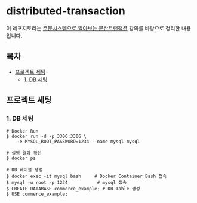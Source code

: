 # distributed-transaction

이 레포지토리는 [주문시스템으로 알아보는 분산트랜잭션](https://www.inflearn.com/course/%EC%A3%BC%EB%AC%B8%EC%8B%9C%EC%8A%A4%ED%85%9C%EC%9C%BC%EB%A1%9C-%EC%95%8C%EC%95%84%EB%B3%B4%EB%8A%94-%EB%B6%84%EC%82%B0%ED%8A%B8%EB%9E%9C%EC%9E%AD%EC%85%98/news?srsltid=AfmBOooQslkAOakFKOdbYBUOMbsuAL8eOwz9iumPmyCearvhyhLLedBb) 강의를 바탕으로 정리한 내용입니다.

## 목차
- [프로젝트 세팅](#프로젝트-세팅)
  - [1. DB 세팅](#1-db-세팅)

## 프로젝트 세팅
### 1. DB 세팅
```
# Docker Run
$ docker run -d -p 3306:3306 \
    -e MYSQL_ROOT_PASSWORD=1234 --name mysql mysql
    
# 실행 결과 확인
$ docker ps

# DB 테이블 생성
$ docker exec -it mysql bash     # Docker Container Bash 접속
$ mysql -u root -p 1234           # mysql 접속
$ CREATE DATABASE commerce_example; # DB Table 생성
$ USE commerce_example;         
```
